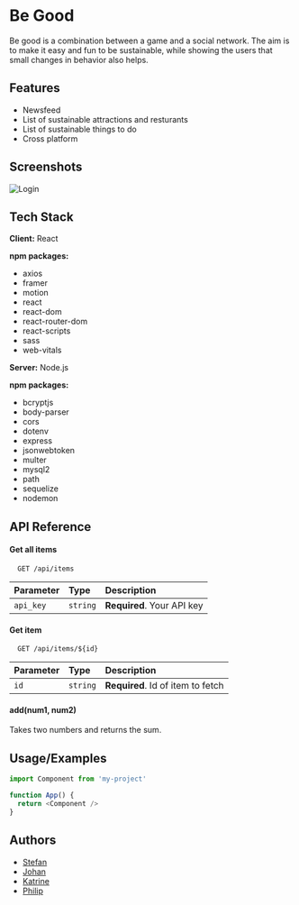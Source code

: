 
# Be Good

Be good is a combination between a game and a social network. The aim is to make it easy and fun to be sustainable, while showing the users that small changes in behavior also helps. 


## Features

- Newsfeed
- List of sustainable attractions and resturants
- List of sustainable things to do
- Cross platform


## Screenshots

![Login](https://www.awesomescreenshot.com/image/38003491?key=aefbc6b1caae25df274fb1c5d391c179)


## Tech Stack

**Client:** React
 
 **npm packages:**
 -  axios
 -  framer
 -  motion
 -  react
 -  react-dom
 -  react-router-dom
 -  react-scripts
 -  sass
 -  web-vitals

**Server:** Node.js

 **npm packages:**
   - bcryptjs
   - body-parser
   - cors
   - dotenv
   - express
   - jsonwebtoken
   - multer
   - mysql2
   - path
   - sequelize
   - nodemon

## API Reference

#### Get all items

```http
  GET /api/items
```

| Parameter | Type     | Description                |
| :-------- | :------- | :------------------------- |
| `api_key` | `string` | **Required**. Your API key |

#### Get item

```http
  GET /api/items/${id}
```

| Parameter | Type     | Description                       |
| :-------- | :------- | :-------------------------------- |
| `id`      | `string` | **Required**. Id of item to fetch |

#### add(num1, num2)

Takes two numbers and returns the sum.


## Usage/Examples

```javascript
import Component from 'my-project'

function App() {
  return <Component />
}
```


## Authors

- [Stefan](https://github.com/stefansnaerh)
- [Johan](https://github.com/JohanSantanaGalvanJob)
- [Katrine](https://github.com/katrinedelrosario)
- [Philip](https://github.com/Nicekode4)

